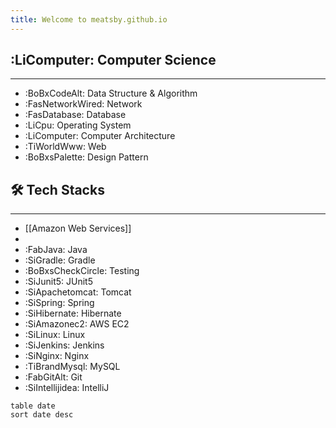 ```yaml
---
title: Welcome to meatsby.github.io
---
```

## :LiComputer: Computer Science
---
- :BoBxCodeAlt: Data Structure & Algorithm
- :FasNetworkWired: Network
- :FasDatabase: Database
- :LiCpu: Operating System
- :LiComputer: Computer Architecture
- :TiWorldWww: Web
- :BoBxsPalette: Design Pattern

## 🛠️ Tech Stacks
---
- [[Amazon Web Services]]
- 
- :FabJava: Java
- :SiGradle: Gradle
- :BoBxsCheckCircle: Testing
- :SiJunit5: JUnit5
- :SiApachetomcat: Tomcat
- :SiSpring: Spring
- :SiHibernate: Hibernate
- :SiAmazonec2: AWS EC2
- :SiLinux: Linux
- :SiJenkins: Jenkins
- :SiNginx: Nginx
- :TiBrandMysql: MySQL
- :FabGitAlt: Git
- :SiIntellijidea: IntelliJ

```dataview
table date
sort date desc
```
